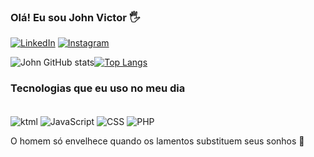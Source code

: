 
### Olá! Eu sou John Victor 🖐 

[![LinkedIn](https://img.shields.io/badge/LinkedIn-0077B5?style=for-the-badge&logo=linkedin&logoColor=white)](https://www.linkedin.com/in/ferreirabeginner/)
[![Instagram](https://img.shields.io/badge/Instagram-E4405F?style=for-the-badge&logo=instagram&logoColor=white)](https://www.instagram.com/joohnfb/)

![John GitHub stats](https://github-readme-stats.vercel.app/api?username=johnvictor2001&show_icons=true&theme=dark)[![Top Langs](https://github-readme-stats.vercel.app/api/top-langs/?username=johnvictor2001)](https://github.com/anuraghazra/github-readme-stats)

### Tecnologias que eu uso no meu dia

<div style="display: inline_block"><br/>
<img align="center"alt="ktml"src="https://img.shields.io/badge/HTML-239120?style=for-the-badge&logo=html5&logoColor=white">
<img align="center"alt="JavaScript"src="https://img.shields.io/badge/JavaScript-323330?style=for-the-badge&logo=javascript&logoColor=F7DF1E">
<img align="center"alt="CSS"src="https://img.shields.io/badge/CSS-239120?&style=for-the-badge&logo=css3&logoColor=white">
<img align="center"alt="PHP"src="https://img.shields.io/badge/PHP-777BB4?style=for-the-badge&logo=php&logoColor=white">

O homem só envelhece quando os lamentos substituem seus sonhos 🙏

